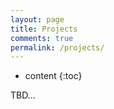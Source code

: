 ```yaml
---
layout: page
title: Projects
comments: true
permalink: /projects/
---
```


* content
{:toc}

TBD...
